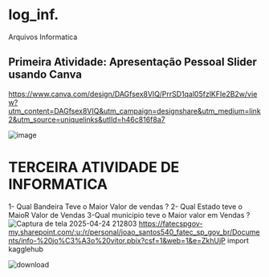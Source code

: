 # log_inf.
Arquivos Informatica

## Primeira Atividade: Apresentação Pessoal Slider usando  Canva 
https://www.canva.com/design/DAGfsex8VIQ/PrrSD1qal05fzlKFIe2B2w/view?utm_content=DAGfsex8VIQ&utm_campaign=designshare&utm_medium=link2&utm_source=uniquelinks&utlId=h46c816f8a7

![image](https://github.com/user-attachments/assets/e5dd2271-81dd-4d2c-a07e-93d50b9f7337)
# TERCEIRA ATIVIDADE DE INFORMATICA
1- Qual Bandeira Teve o Maior Valor de vendas ?
2- Qual Estado teve o MaioR Valor de Vendas 
3-Qual municipio teve o Maior valor em Vendas ?
![Captura de tela 2025-04-24 212803](https://github.com/user-attachments/assets/6129ef53-4022-42a9-814c-8d361e05e087)
https://fatecspgov-my.sharepoint.com/:u:/r/personal/joao_santos540_fatec_sp_gov_br/Documents/info-%20jo%C3%A3o%20vitor.pbix?csf=1&web=1&e=ZkhUjP
import kagglehub

![download](https://github.com/user-attachments/assets/c6c0c0d5-ce73-448a-a984-f1cf7c248d95)


